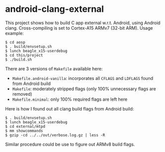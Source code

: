 # android-clang-external

This project shows how to build C app external w.r.t. Android, using Android
clang. Cross-compiling is set to Cortex-A15 ARMv7 (32-bit ARM).
 Usage example:

```
$ cd aosp
$ . build/envsetup.sh
$ lunch beagle_x15-userdebug
$ cd this/project
$ ./build.sh
```

There are 3 versions of `Makefile` available here:

- `Makefile.android-vanilla`: incorporates all `CFLAGS` and `LDFLAGS` found from
  Android build
- `Makefile`: moderately stripped flags (only 100% unnecessary flags are
  removed)
- `Makefile.minimal`: only 100% required flags are left here

Here is how I found out all clang build flags from Android build:

```
$ . build/envsetup.sh
$ lunch beagle_x15-userdebug
$ cd external/mtpd
$ mm showcommands
$ gzip -cd ../../out/verbose.log.gz | less -R
```

Similar procedure could be use to figure out ARMv8 build flags.
